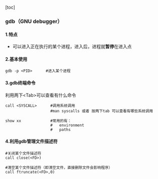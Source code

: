 [toc]
### gdb（GNU debugger）
#### 1.特点
* 可以进入正在执行的某个进程，进入后，进程就**暂停**在进入点

#### 2.基本使用
```shell
gdb -p <PID>      #进入某个进程
```

#### 3.gdb终端命令
利用两下\<Tab>可以查看有什么命令
```shell
call <SYSCALL>      #调用系统调用
                    #man syscalls 或者 按两下tab 可以查看有哪些系统调用

show xx             #常用的有：
                    #   environment
                    #   paths
```
#### 4.利用gdb管理文件描述符
```shell
#关闭某个文件描述符
call close(<FD>)

#清空某个文件描述符（即清空文件，直接删除文件会影响程序）
call ftruncate(<FD>,0)
```
